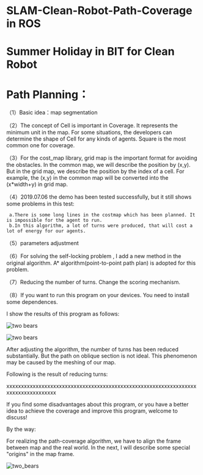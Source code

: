 # SLAM-Clean-Robot-Path-Coverage in ROS
# Summer Holiday in BIT for Clean Robot


# Path Planning：

（1）Basic idea：map segmentation

（2）The concept of Cell is important in Coverage. It represents the minimum unit in the map. For some situations, the developers can determine the shape of Cell for any kinds of agents. Square is the most common one for coverage.

（3）For the cost_map library, grid map is the important format for avoiding the obstacles. In the common map, we will describe the position by (x,y). But in the grid map, we describe the position by the index of a cell. For example, the (x,y) in the common map will be converted into the (x*width+y) in grid map.

（4）2019.07.06 the demo has been tested successfully, but it still shows some problems in this test:

     a.There is some long lines in the costmap which has been planned. It is impossible for the agent to run.
     b.In this algorithm, a lot of turns were produced, that will cost a lot of energy for our agents.

（5）parameters adjustment

（6）For solving the self-locking problem , I add a new method in the original algorithm. A* algorithm(point-to-point path plan) is adopted for this problem.

（7）Reducing the number of turns. Change the scoring mechanism.

（8）If you want to run this program on your devices. You need to install some dependences. 

I show the results of this program as follows:

![two bears](https://github.com/hjr553199215/SLAM-Clean-Robot-Path-Coverage/blob/master/path_29.png)

![two bears](https://github.com/hjr553199215/SLAM-Clean-Robot-Path-Coverage/blob/master/path_coverage.png)

After adjusting the algorithm, the number of turns has been reduced substantially. But the path on oblique section is not ideal. This phenomenon may be caused by the meshing of our map.

Following is the result of reducing turns:

xxxxxxxxxxxxxxxxxxxxxxxxxxxxxxxxxxxxxxxxxxxxxxxxxxxxxxxxxxxxxxxxxxxxxxxxxxxxxxxxxx

If you find some disadvantages about this program, or you have a better idea to achieve the coverage and improve this program, welcome to discuss!

By the way:

For realizing the path-coverage algorithm, we have to align the frame between map and the real world. In the next, I will describe some special "origins" in the map frame.

![two_bears](https://github.com/hjr553199215/SLAM-Clean-Robot-Path-Coverage-in-ROS/blob/master/path_origin.png)



